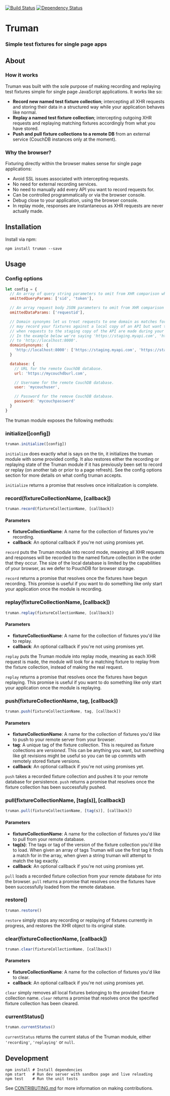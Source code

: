 [![Build Status](https://travis-ci.org/holidayextras/truman.svg?branch=master)](https://travis-ci.org/holidayextras/truman) [![Dependency Status](https://david-dm.org/holidayextras/truman.svg)](https://david-dm.org/)

# Truman

### Simple test fixtures for single page apps

## About

### How it works
Truman was built with the sole purpose of making recording and replaying test fixtures simple for single page JavaScript applications. It works like so:

 - **Record new named test fixture collection**; intercepting all XHR requests and storing their data in a structured way while your application behaves like normal.
 - **Replay a named test fixture collection**; intercepting outgoing XHR requests and replaying matching fixtures accordingly from what you have stored.
 - **Push and pull fixture collections to a remote DB** from an external service (CouchDB instances only at the moment).

### Why the browser?
Fixturing directly within the browser makes sense for single page applications:

 - Avoid SSL issues associated with intercepting requests.
 - No need for external recording services.
 - No need to manually add every API you want to record requests for.
 - Can be controlled programmatically or via the browser console.
 - Debug close to your application, using the browser console.
 - In replay mode, responses are instantaneous as XHR requests are never actually made.

## Installation
Install via npm:

```
npm install truman --save
```

## Usage

### Config options

```javascript
let config = {
  // An array of query string parameters to omit from XHR comparison when matching fixtures.
  omittedQueryParams: ['sid', 'token'],

  // An array request body JSON parameters to omit from XHR comparison when matching fixtures.
  omittedDataParams: ['requestid'],

  // Domain synonyms let us treat requests to one domain as matches for requests to another. For example, you
  // may record your fixtures against a local copy of an API but want to make sure those fixtures are replayed
  // when requests to the staging copy of the API are made during your test run. Domain synonyms do just that.
  // In the example below we're saying 'https://staging.myapi.com', 'https://staging2.myapi.com' are synonymous
  // to 'http://localhost:8000'.
  domainSynonyms: {
    'http://localhost:8000': ['https://staging.myapi.com', 'https://staging2.myapi.com']
  }

  database: {
    // URL for the remote CouchDB database.
    url: 'https://mycouchdburl.com',

    // Username for the remote CouchDB database.
    user: 'mycouchuser',

    // Password for the remove CouchDB database.
    password: 'mycouchpassword'
  }    
}
```

The truman module exposes the following methods:

### initialize([config])

```javascript
truman.initialize([config])
```

`initialize` does exactly what is says on the tin, it initializes the truman module with some provided config. It also restores either the recording or replaying state of the Truman module if it has previously been set to record or replay (on another tab or prior to a page refresh). See the config options section for more details on what config truman accepts.

`initialize` returns a promise that resolves once initialization is complete.

### record(fixtureCollectionName, [callback])
```javascript
truman.record(fixtureCollectionName, [callback])
```
#### Parameters
 - **fixtureCollectionName**: A name for the collection of fixtures you're recording.
 - **callback**: An optional callback if you're not using promises yet.

`record` puts the Truman module into record mode, meaning all XHR requests and responses will be recorded to the named fixture collection in the order that they occur. The size of the local database is limited by the capabilities of your browser, as we defer to PouchDB for browser storage.

`record` returns a promise that resolves once the fixtures have begun recording. This promise is useful if you want to do something like only start your application once the module is recording.

### replay(fixtureCollectionName, [callback])
```javascript
truman.replay(fixtureCollectionName, [callback])
```

#### Parameters
- **fixtureCollectionName**: A name for the collection of fixtures you'd like to replay.
- **callback**: An optional callback if you're not using promises yet.

`replay` puts the Truman module into replay mode, meaning as each XHR request is made, the module will look for a matching fixture to replay from the fixture collection, instead of making the real request.

`replay` returns a promise that resolves once the fixtures have begun replaying. This promise is useful if you want to do something like only start your application once the module is replaying.

### push(fixtureCollectionName, tag, [callback])

```javascript
truman.push(fixtureCollectionName, tag, [callback])
```

#### Parameters
- **fixtureCollectionName**: A name for the collection of fixtures you'd like to push to your remote server from your browser.
- **tag**: A unique tag of the fixture collection. This is required as fixture collections are *versioned*. This can be anything you want, but something like git revisions might be useful so you can tie up commits with remotely stored fixture versions.
- **callback**: An optional callback if you're not using promises yet.

`push` takes a recorded fixture collection and pushes it to your remote database for persistence. `push` returns a promise that resolves once the fixture collection has been successfully pushed.

### pull(fixtureCollectionName, [tag(s)], [callback])

```javascript
truman.pull(fixtureCollectionName, [tag(s)], [callback])
```

#### Parameters
- **fixtureCollectionName**: A name for the collection of fixtures you'd like to pull from your remote database.
- **tag(s)**: The tags or tag of the version of the fixture collection you'd like to load. When given an array of tags Truman will use the first tag it finds a match for in the array, when given a string truman will attempt to match the tag exactly.
- **callback**: An optional callback if you're not using promises yet.

`pull` loads a recorded fixture collection from your remote database for into the browser. `pull` returns a promise that resolves once the fixtures have been successfully loaded from the remote database.

### restore()

```javascript
truman.restore()
```

`restore` simply stops any recording or replaying of fixtures currently in progress, and restores the XHR object to its original state.


### clear(fixtureCollectionName, [callback])

```javascript
truman.clear(fixtureCollectionName, [callback])
```
#### Parameters
- **fixtureCollectionName**: A name for the collection of fixtures you'd like to clear.
- **callback**: An optional callback if you're not using promises yet.

`clear` simply removes all local fixtures belonging to the provided fixture collection name. `clear` returns a promise that resolves once the specified fixture collection has been cleared.


### currentStatus()

```javascript
truman.currentStatus()
```

`currentStatus` returns the current status of the Truman module, either `'recording'`, `'replaying'` or `null`.

## Development

```
npm install # Install dependencies
npm start   # Run dev server with sandbox page and live reloading
npm test    # Run the unit tests
```

See [CONTRIBUTING.md](CONTRIBUTING.md) for more information on making contributions.
